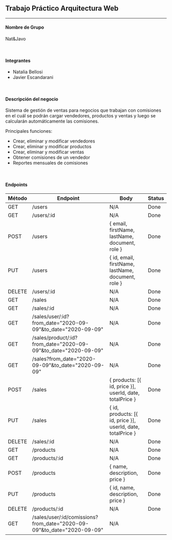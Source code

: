 ## Trabajo Práctico Arquitectura Web

---

#### Nombre de Grupo 
Nat&Javo

<br>

#### Integrantes
- Natalia Bellosi
- Javier Escandarani

<br>

#### Descripción del negocio
Sistema de gestión de ventas para negocios que trabajan con comisiones en el cuál se podrán cargar vendedores, productos y ventas y luego se calcularán automáticamente las comisiones.

Principales funciones:
- Crear, eliminar y modificar vendedores
- Crear, eliminar y modificar productos
- Crear, eliminar y modificar ventas
- Obtener comisiones de un vendedor 
- Reportes mensuales de comisiones

<br>

#### Endpoints
|Método|Endpoint|Body|Status|
|---|---|---|---|
|GET|/users|N/A|Done
|GET|/users/:id|N/A|Done
|POST|/users|{ email, firstName, lastName, document, role }|Done
|PUT|/users|{ id, email, firstName, lastName, document, role }|Done
|DELETE|/users/:id|N/A|Done
|GET|/sales|N/A|Done
|GET|/sales/:id|N/A|Done
|GET|/sales/user/:id?from_date="2020-09-09"&to_date="2020-09-09"|N/A|Done
|GET|/sales/product/:id?from_date="2020-09-09"&to_date="2020-09-09"|N/A|Done
|GET|/sales?from_date="2020-09-09"&to_date="2020-09-09"|N/A|Done
|POST|/sales|{ products: [{ id, price }], userId, date, totalPrice }|Done
|PUT|/sales|{ id, products: [{ id, price }], userId, date, totalPrice }|Done
|DELETE|/sales/:id|N/A|Done
|GET|/products|N/A|Done
|GET|/products/:id|N/A|Done
|POST|/products|{ name, description, price }|Done
|PUT|/products|{ id, name, description, price }|Done
|DELETE|/products/:id|N/A|Done
|GET|/sales/user/:id/comissions?from_date="2020-09-09"&to_date="2020-09-09"|N/A|